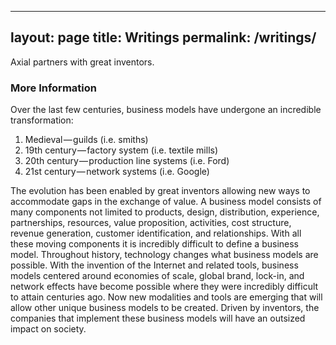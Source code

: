 
---
layout: page
title: Writings
permalink: /writings/
---

Axial partners with great inventors.

### More Information

Over the last few centuries, business models have undergone an incredible transformation:

1. Medieval — guilds (i.e. smiths)
2. 19th century — factory system (i.e. textile mills)
3. 20th century — production line systems (i.e. Ford)
4. 21st century — network systems (i.e. Google)

The evolution has been enabled by great inventors allowing new ways to accommodate gaps in the exchange of value. A business model consists of many components not limited to products, design, distribution, experience, partnerships, resources, value proposition, activities, cost structure, revenue generation, customer identification, and relationships. With all these moving components it is incredibly difficult to define a business model. Throughout history, technology changes what business models are possible. With the invention of the Internet and related tools, business models centered around economies of scale, global brand, lock-in, and network effects have become possible where they were incredibly difficult to attain centuries ago. Now new modalities and tools are emerging that will allow other unique business models to be created. Driven by inventors, the companies that implement these business models will have an outsized impact on society.
